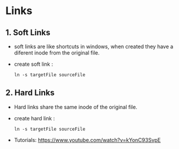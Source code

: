 # Links


## 1. Soft Links

- soft links are like shortcuts in windows, when created they have a diferent inode from the original file.

- create soft link :
  ```
  ln -s targetFile sourceFile
  ```


## 2. Hard Links
- Hard links share the same inode of the original file.

- create hard link :
  ```
  ln -s targetFile sourceFile
  ```

* Tutorials:
  https://www.youtube.com/watch?v=kYonC93SvpE

